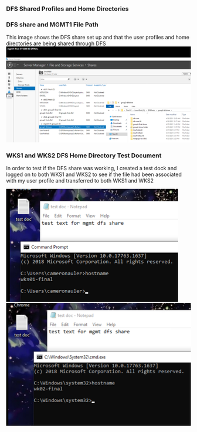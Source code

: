 ### DFS Shared Profiles and Home Directories

### DFS share and MGMT1 File Path
This image shows the DFS share set up and that the user profiles and home directories are being shared through DFS
![](https://github.com/CameronAuler/Group2-Final-Project/blob/cbeafa0593e09ebbe808c5e225f34e35ed9a1e46/test-images/test-10/dfs%20share.PNG)

### WKS1 and WKS2 DFS Home Directory Test Document
In order to test if the DFS share was working, I created a test dock and logged on to both WKS1 and WKS2 to see if the file had been associated with my user profile and transferred to both WKS1 and WKS2

![](https://github.com/CameronAuler/Group2-Final-Project/blob/cbeafa0593e09ebbe808c5e225f34e35ed9a1e46/test-images/test-10/wks1%20test%20doc.PNG)
![](https://github.com/CameronAuler/Group2-Final-Project/blob/cbeafa0593e09ebbe808c5e225f34e35ed9a1e46/test-images/test-10/wks2%20test%20doc.PNG)